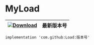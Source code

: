 # MyLoad


|[ ![Download](https://api.bintray.com/packages/zhongrui/mylibrary/Load/images/download.svg) ](https://bintray.com/zhongrui/mylibrary/Load/_latestVersion)|  最新版本号 |
|--------|----|
  

```xml
implementation 'com.github:Load:版本号'
```  
